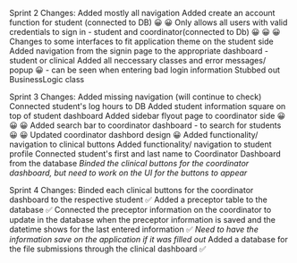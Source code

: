 ﻿Sprint 2 Changes: 
Added mostly all navigation
Added create an account function for student (connected to DB) 😀 😀 
Only allows all users with valid credentials to sign in - student and coordinator(connected to Db) 😀 😀 😀 
Changes to some interfaces to fit application theme on the student side
Added navigation from the signin page to the appropriate dashboard - student or clinical
Added all neccessary classes and error messages/ popup 😀
	- can be seen when entering bad login information
Stubbed out BusinessLogic class

Sprint 3 Changes: 
Added missing navigation (will continue to check)
Connected student's log hours to DB
Added student information square on top of student dashboard
Added sidebar flyout page to coordinator side 😀 😀 😀 
Added search bar to coordinator dashboard - to search for students 😀 😀 
Updated coordinator dashbord design 😀 
Added functionality/ navigation to clinical buttons
Added functionality/ navigation to student profile
Connected student's first and last name to Coordinator Dashboard from the database
*Binded the clinical buttons for the coordinator dashboard, but need to work on the UI for the buttons to appear*

Sprint 4 Changes:
Binded each clinical buttons for the coordinator dashboard to the respective student ✅
Added a preceptor table to the database ✅
Connected the preceptor information on the coordinator to update in the database when the preceptor information is saved and the datetime shows for the last entered information ✅
*Need to have the information save on the application if it was filled out*
Added a database for the file submissions through the clinical dashboard ✅


